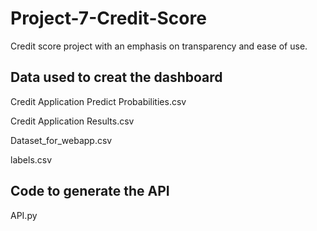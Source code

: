 # Project-7-Credit-Score
Credit score project with an emphasis on transparency and ease of use.


## Data used to creat the dashboard
Credit Application Predict Probabilities.csv

Credit Application Results.csv

Dataset_for_webapp.csv

labels.csv

## Code to generate the API 

API.py
